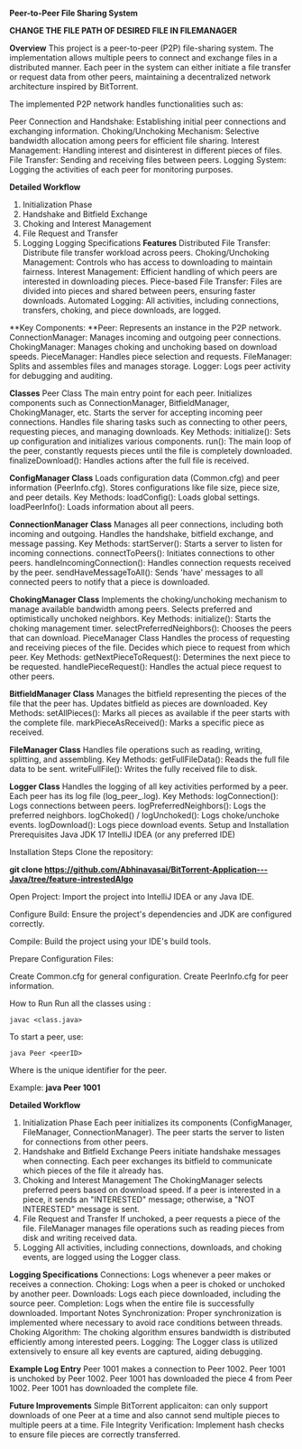 **Peer-to-Peer File Sharing System**


****CHANGE THE FILE PATH OF DESIRED FILE IN FILEMANAGER****

**Overview**
This project is a peer-to-peer (P2P) file-sharing system. The implementation allows multiple peers to connect and exchange files in a
distributed manner. Each peer in the system can either initiate a file transfer or request data from other peers, maintaining a
decentralized network architecture inspired by BitTorrent.

The implemented P2P network handles functionalities such as:

Peer Connection and Handshake: Establishing initial peer connections and exchanging information.
Choking/Unchoking Mechanism: Selective bandwidth allocation among peers for efficient file sharing.
Interest Management: Handling interest and disinterest in different pieces of files.
File Transfer: Sending and receiving files between peers.
Logging System: Logging the activities of each peer for monitoring purposes.

**Detailed Workflow**
1. Initialization Phase
2. Handshake and Bitfield Exchange
3. Choking and Interest Management
4. File Request and Transfer
5. Logging
Logging Specifications
**Features**
Distributed File Transfer: Distribute file transfer workload across peers.
Choking/Unchoking Management: Controls who has access to downloading to maintain fairness.
Interest Management: Efficient handling of which peers are interested in downloading pieces.
Piece-based File Transfer: Files are divided into pieces and shared between peers, ensuring faster downloads.
Automated Logging: All activities, including connections, transfers, choking, and piece downloads, are logged.

**Key Components:
**Peer: Represents an instance in the P2P network.
ConnectionManager: Manages incoming and outgoing peer connections.
ChokingManager: Manages choking and unchoking based on download speeds.
PieceManager: Handles piece selection and requests.
FileManager: Splits and assembles files and manages storage.
Logger: Logs peer activity for debugging and auditing.

**Classes**
Peer Class
The main entry point for each peer.
Initializes components such as ConnectionManager, BitfieldManager, ChokingManager, etc.
Starts the server for accepting incoming peer connections.
Handles file sharing tasks such as connecting to other peers, requesting pieces, and managing downloads.
Key Methods:
initialize(): Sets up configuration and initializes various components.
run(): The main loop of the peer, constantly requests pieces until the file is completely downloaded.
finalizeDownload(): Handles actions after the full file is received.

**ConfigManager Class**
Loads configuration data (Common.cfg) and peer information (PeerInfo.cfg).
Stores configurations like file size, piece size, and peer details.
Key Methods:
loadConfig(): Loads global settings.
loadPeerInfo(): Loads information about all peers.

**ConnectionManager Class**
Manages all peer connections, including both incoming and outgoing.
Handles the handshake, bitfield exchange, and message passing.
Key Methods:
startServer(): Starts a server to listen for incoming connections.
connectToPeers(): Initiates connections to other peers.
handleIncomingConnection(): Handles connection requests received by the peer.
sendHaveMessageToAll(): Sends 'have' messages to all connected peers to notify that a piece is downloaded.

**ChokingManager Class**
Implements the choking/unchoking mechanism to manage available bandwidth among peers.
Selects preferred and optimistically unchoked neighbors.
Key Methods:
initialize(): Starts the choking management timer.
selectPreferredNeighbors(): Chooses the peers that can download.
PieceManager Class
Handles the process of requesting and receiving pieces of the file.
Decides which piece to request from which peer.
Key Methods:
getNextPieceToRequest(): Determines the next piece to be requested.
handlePieceRequest(): Handles the actual piece request to other peers.

**BitfieldManager Class**
Manages the bitfield representing the pieces of the file that the peer has.
Updates bitfield as pieces are downloaded.
Key Methods:
setAllPieces(): Marks all pieces as available if the peer starts with the complete file.
markPieceAsReceived(): Marks a specific piece as received.

**FileManager Class**
Handles file operations such as reading, writing, splitting, and assembling.
Key Methods:
getFullFileData(): Reads the full file data to be sent.
writeFullFile(): Writes the fully received file to disk.

**Logger Class**
Handles the logging of all key activities performed by a peer.
Each peer has its log file (log_peer_<peerID>.log).
Key Methods:
logConnection(): Logs connections between peers.
logPreferredNeighbors(): Logs the preferred neighbors.
logChoked() / logUnchoked(): Logs choke/unchoke events.
logDownload(): Logs piece download events.
Setup and Installation
Prerequisites
Java JDK 17
IntelliJ IDEA (or any preferred IDE)

Installation Steps
Clone the repository:

**git clone https://github.com/Abhinavasai/BitTorrent-Application---Java/tree/feature-intrestedAlgo**

Open Project: Import the project into IntelliJ IDEA or any Java IDE.

Configure Build: Ensure the project's dependencies and JDK are configured correctly.

Compile: Build the project using your IDE's build tools.

Prepare Configuration Files:

Create Common.cfg for general configuration.
Create PeerInfo.cfg for peer information.


How to Run
Run all the classes using :

    javac <class.java>

To start a peer, use:

    java Peer <peerID>

Where <peerID> is the unique identifier for the peer.

Example:
**java Peer 1001**


**Detailed Workflow**
1. Initialization Phase
Each peer initializes its components (ConfigManager, FileManager, ConnectionManager).
The peer starts the server to listen for connections from other peers.
2. Handshake and Bitfield Exchange
Peers initiate handshake messages when connecting.
Each peer exchanges its bitfield to communicate which pieces of the file it already has.
3. Choking and Interest Management
The ChokingManager selects preferred peers based on download speed.
If a peer is interested in a piece, it sends an "INTERESTED" message; otherwise, a "NOT INTERESTED" message is sent.
4. File Request and Transfer
If unchoked, a peer requests a piece of the file.
FileManager manages file operations such as reading pieces from disk and writing received data.
5. Logging
All activities, including connections, downloads, and choking events, are logged using the Logger class.

**Logging Specifications**
Connections: Logs whenever a peer makes or receives a connection.
Choking: Logs when a peer is choked or unchoked by another peer.
Downloads: Logs each piece downloaded, including the source peer.
Completion: Logs when the entire file is successfully downloaded.
Important Notes
Synchronization: Proper synchronization is implemented where necessary to avoid race conditions between threads.
Choking Algorithm: The choking algorithm ensures bandwidth is distributed efficiently among interested peers.
Logging: The Logger class is utilized extensively to ensure all key events are captured, aiding debugging.

**Example Log Entry**
Peer 1001 makes a connection to Peer 1002.
Peer 1001 is unchoked by Peer 1002.
Peer 1001 has downloaded the piece 4 from Peer 1002.
Peer 1001 has downloaded the complete file.


**Future Improvements**
Simple BitTorrent applicaiton: can only support downloads of one Peer at a time and also cannot send multiple pieces to multiple peers at a time.
File Integrity Verification: Implement hash checks to ensure file pieces are correctly transferred.
